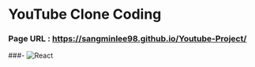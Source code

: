 # YouTube Clone Coding

### Page URL : https://sangminlee98.github.io/Youtube-Project/


###- <img alt="React" src ="https://img.shields.io/badge/React-61DAFB.svg?&style=for-the-badge&logo=React&logoColor=white"/>
